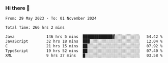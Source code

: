 ### Hi there 👋

<!--START_SECTION:waka-->

```txt
From: 29 May 2023 - To: 01 November 2024

Total Time: 266 hrs 2 mins

Java              146 hrs 5 mins  █████████████▓░░░░░░░░░░░   54.42 %
JavaScript        32 hrs 18 mins  ███░░░░░░░░░░░░░░░░░░░░░░   12.04 %
C                 21 hrs 15 mins  ██░░░░░░░░░░░░░░░░░░░░░░░   07.92 %
TypeScript        19 hrs 52 mins  ██░░░░░░░░░░░░░░░░░░░░░░░   07.40 %
XML               9 hrs 37 mins   █░░░░░░░░░░░░░░░░░░░░░░░░   03.58 %
```

<!--END_SECTION:waka-->
<!--
**the-beef-calculator/the-beef-calculator** is a ✨ _special_ ✨ repository because its `README.md` (this file) appears on your GitHub profile.

Here are some ideas to get you started:

- 🔭 I’m currently working on ...
- 🌱 I’m currently learning ...
- 👯 I’m looking to collaborate on ...
- 🤔 I’m looking for help with ...
- 💬 Ask me about ...
- 📫 How to reach me: ...
- 😄 Pronouns: ...
- ⚡ Fun fact: ...
-->
